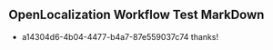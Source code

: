 ## OpenLocalization Workflow Test MarkDown
* a14304d6-4b04-4477-b4a7-87e559037c74 
thanks!<!--HONumber=Mar16_HO2-->
